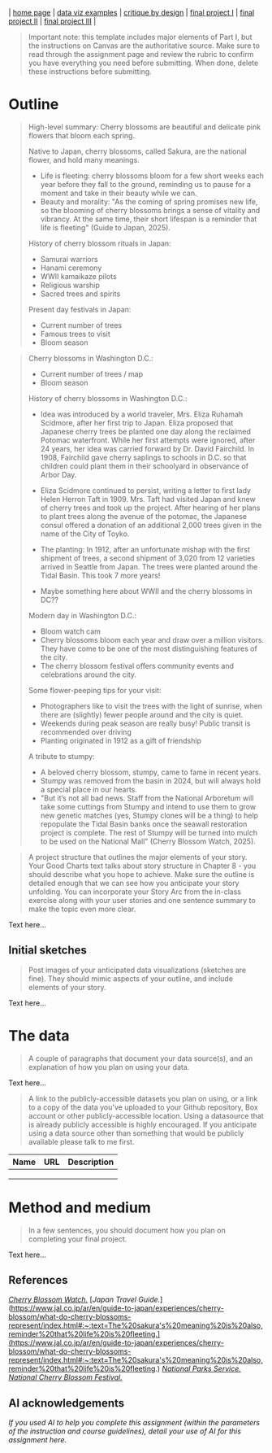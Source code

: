 | [home page](https://cmustudent.github.io/tswd-portfolio-templates/) | [data viz examples](dataviz-examples) | [critique by design](critique-by-design) | [final project I](final-project-part-one) | [final project II](final-project-part-two) | [final project III](final-project-part-three) |


> Important note: this template includes major elements of Part I, but the instructions on Canvas are the authoritative source.  Make sure to read through the assignment page and review the rubric to confirm you have everything you need before submitting.  When done, delete these instructions before submitting.

# Outline
> High-level summary:
> Cherry blossoms are beautiful and delicate pink flowers that bloom each spring.
>
> Native to Japan, cherry blossoms, called Sakura, are the national flower, and hold many meanings.
> - Life is fleeting: cherry blossoms bloom for a few short weeks each year before they fall to the ground, reminding us to pause for a moment and take in their beauty while we can.
> - Beauty and morality: "As the coming of spring promises new life, so the blooming of cherry blossoms brings a sense of vitality and vibrancy. At the same time, their short lifespan is a reminder that life is fleeting" (Guide to Japan, 2025).
>
> History of cherry blossom rituals in Japan:
> - Samurai warriors
> - Hanami ceremony
> - WWII kamaikaze pilots
> - Religious warship
> - Sacred trees and spirits
>
> Present day festivals in Japan:
> - Current number of trees
> - Famous trees to visit
> - Bloom season
 
> Cherry blossoms in Washington D.C.:
> - Current number of trees / map
> - Bloom season
>
> History of cherry blossoms in Washington D.C.:
> - Idea was introduced by a world traveler, Mrs. Eliza Ruhamah Scidmore, after her first trip to Japan. Eliza proposed that Japanese cherry trees be planted one day along the reclaimed Potomac waterfront. While her first attempts were ignored, after 24 years, her idea was carried forward by Dr. David Fairchild. In 1908, Fairchild gave cherry saplings to schools in D.C. so that children could plant them in their schoolyard in observance of Arbor Day.
>
> - Eliza Scidmore continued to persist, writing a letter to first lady Helen Herron Taft in 1909. Mrs. Taft had visited Japan and knew of cherry trees and took up the project. After hearing of her plans to plant trees along the avenue of the potomac, the Japanese consul offered a donation of an additional 2,000 trees given in the name of the City of Toyko.
>
> - The planting: In 1912, after an unfortunate mishap with the first shipment of trees, a second shipment of 3,020 from 12 varieties arrived in Seattle from Japan. The trees were planted around the Tidal Basin. This took 7 more years!
>
> - Maybe something here about WWII and the cherry blossoms in DC??
>
> Modern day in Washington D.C.:
> - Bloom watch cam
> - Cherry blossoms bloom each year and draw over a million visitors. They have come to be one of the most distinguishing features of the city. 
> - The cherry blossom festival offers community events and celebrations around the city.
>
> Some flower-peeping tips for your visit:
> - Photographers like to visit the trees with the light of sunrise, when there are (slightly) fewer people around and the city is quiet.
> - Weekends during peak season are really busy! Public transit is recommended over driving
> - Planting originated in 1912 as a gift of friendship
>
> A tribute to stumpy:
> - A beloved cherry blossom, stumpy, came to fame in recent years.
> - Stumpy was removed from the basin in 2024, but will always hold a special place in our hearts.
> - "But it’s not all bad news. Staff from the National Arboretum will take some cuttings from Stumpy and intend to use them to grow new genetic matches (yes, Stumpy clones will be a thing) to help repopulate the Tidal Basin banks once the seawall restoration project is complete. The rest of Stumpy will be turned into mulch to be used on the National Mall" (Cherry Blossom Watch, 2025). 

> A project structure that outlines the major elements of your story.  Your Good Charts text talks about story structure in Chapter 8 - you should describe what you hope to achieve.  Make sure the outline is detailed enough that we can see how you anticipate your story unfolding.  You can incorporate your Story Arc from the in-class exercise along with your user stories and one sentence summary to make the topic even more clear. 

Text here...

## Initial sketches
> Post images of your anticipated data visualizations (sketches are fine). They should mimic aspects of your outline, and include elements of your story.  

Text here...

# The data
> A couple of paragraphs that document your data source(s), and an explanation of how you plan on using your data. 

Text here...

> A link to the publicly-accessible datasets you plan on using, or a link to a copy of the data you've uploaded to your Github repository, Box account or other publicly-accessible location. Using a datasource that is already publicly accessible is highly encouraged.  If you anticipate using a data source other than something that would be publicly available please talk to me first. 

| Name | URL | Description |
|------|-----|-------------|
|      |     |             |
|      |     |             |
|      |     |             |

# Method and medium
> In a few sentences, you should document how you plan on completing your final project. 

Text here...

## References
[_Cherry Blossom Watch._](https://cherryblossomwatch.com/stumpy/)
[_Japan Travel Guide._](https://www.jal.co.jp/ar/en/guide-to-japan/experiences/cherry-blossom/what-do-cherry-blossoms-represent/index.html#:~:text=The%20sakura's%20meaning%20is%20also,reminder%20that%20life%20is%20fleeting.](https://www.jal.co.jp/ar/en/guide-to-japan/experiences/cherry-blossom/what-do-cherry-blossoms-represent/index.html#:~:text=The%20sakura's%20meaning%20is%20also,reminder%20that%20life%20is%20fleeting.)
[_National Parks Service._](https://www.nps.gov/featurecontent/cherryblossom/history-of-the-cherry-trees.html)
[_National Cherry Blossom Festival._](https://nationalcherryblossomfestival.org/all-events/)



## AI acknowledgements
_If you used AI to help you complete this assignment (within the parameters of the instruction and course guidelines), detail your use of AI for this assignment here._
